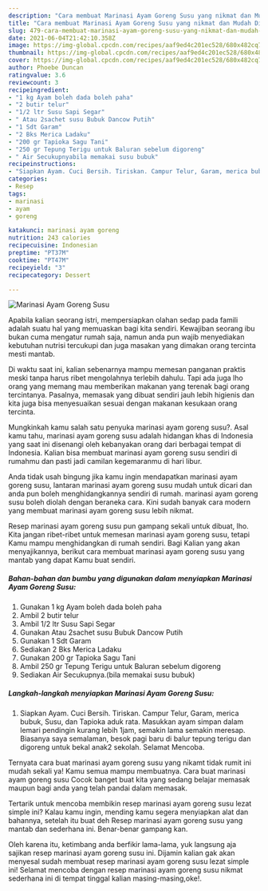 ```yaml
---
description: "Cara membuat Marinasi Ayam Goreng Susu yang nikmat dan Mudah Dibuat"
title: "Cara membuat Marinasi Ayam Goreng Susu yang nikmat dan Mudah Dibuat"
slug: 479-cara-membuat-marinasi-ayam-goreng-susu-yang-nikmat-dan-mudah-dibuat
date: 2021-06-04T21:42:10.358Z
image: https://img-global.cpcdn.com/recipes/aaf9ed4c201ec528/680x482cq70/marinasi-ayam-goreng-susu-foto-resep-utama.jpg
thumbnail: https://img-global.cpcdn.com/recipes/aaf9ed4c201ec528/680x482cq70/marinasi-ayam-goreng-susu-foto-resep-utama.jpg
cover: https://img-global.cpcdn.com/recipes/aaf9ed4c201ec528/680x482cq70/marinasi-ayam-goreng-susu-foto-resep-utama.jpg
author: Phoebe Duncan
ratingvalue: 3.6
reviewcount: 3
recipeingredient:
- "1 kg Ayam boleh dada boleh paha"
- "2 butir telur"
- "1/2 ltr Susu Sapi Segar"
- " Atau 2sachet susu Bubuk Dancow Putih"
- "1 Sdt Garam"
- "2 Bks Merica Ladaku"
- "200 gr Tapioka Sagu Tani"
- "250 gr Tepung Terigu untuk Baluran sebelum digoreng"
- " Air Secukupnyabila memakai susu bubuk"
recipeinstructions:
- "Siapkan Ayam. Cuci Bersih. Tiriskan. Campur Telur, Garam, merica bubuk, Susu, dan Tapioka aduk rata. Masukkan ayam simpan dalam lemari pendingin kurang lebih 1jam, semakin lama semakin meresap. Biasanya saya semalaman, besok pagi baru di balur tepung terigu dan digoreng untuk bekal anak2 sekolah. Selamat Mencoba."
categories:
- Resep
tags:
- marinasi
- ayam
- goreng

katakunci: marinasi ayam goreng 
nutrition: 243 calories
recipecuisine: Indonesian
preptime: "PT37M"
cooktime: "PT47M"
recipeyield: "3"
recipecategory: Dessert

---
```



![Marinasi Ayam Goreng Susu](https://img-global.cpcdn.com/recipes/aaf9ed4c201ec528/680x482cq70/marinasi-ayam-goreng-susu-foto-resep-utama.jpg)

Apabila kalian seorang istri, mempersiapkan olahan sedap pada famili adalah suatu hal yang memuaskan bagi kita sendiri. Kewajiban seorang ibu bukan cuma mengatur rumah saja, namun anda pun wajib menyediakan kebutuhan nutrisi tercukupi dan juga masakan yang dimakan orang tercinta mesti mantab.

Di waktu  saat ini, kalian sebenarnya mampu memesan panganan praktis meski tanpa harus ribet mengolahnya terlebih dahulu. Tapi ada juga lho orang yang memang mau memberikan makanan yang terenak bagi orang tercintanya. Pasalnya, memasak yang dibuat sendiri jauh lebih higienis dan kita juga bisa menyesuaikan sesuai dengan makanan kesukaan orang tercinta. 



Mungkinkah kamu salah satu penyuka marinasi ayam goreng susu?. Asal kamu tahu, marinasi ayam goreng susu adalah hidangan khas di Indonesia yang saat ini disenangi oleh kebanyakan orang dari berbagai tempat di Indonesia. Kalian bisa membuat marinasi ayam goreng susu sendiri di rumahmu dan pasti jadi camilan kegemaranmu di hari libur.

Anda tidak usah bingung jika kamu ingin mendapatkan marinasi ayam goreng susu, lantaran marinasi ayam goreng susu mudah untuk dicari dan anda pun boleh menghidangkannya sendiri di rumah. marinasi ayam goreng susu boleh diolah dengan beraneka cara. Kini sudah banyak cara modern yang membuat marinasi ayam goreng susu lebih nikmat.

Resep marinasi ayam goreng susu pun gampang sekali untuk dibuat, lho. Kita jangan ribet-ribet untuk memesan marinasi ayam goreng susu, tetapi Kamu mampu menghidangkan di rumah sendiri. Bagi Kalian yang akan menyajikannya, berikut cara membuat marinasi ayam goreng susu yang mantab yang dapat Kamu buat sendiri.

<!--inarticleads1-->

##### Bahan-bahan dan bumbu yang digunakan dalam menyiapkan Marinasi Ayam Goreng Susu:

1. Gunakan 1 kg Ayam boleh dada boleh paha
1. Ambil 2 butir telur
1. Ambil 1/2 ltr Susu Sapi Segar
1. Gunakan  Atau 2sachet susu Bubuk Dancow Putih
1. Gunakan 1 Sdt Garam
1. Sediakan 2 Bks Merica Ladaku
1. Gunakan 200 gr Tapioka Sagu Tani
1. Ambil 250 gr Tepung Terigu untuk Baluran sebelum digoreng
1. Sediakan  Air Secukupnya.(bila memakai susu bubuk)




<!--inarticleads2-->

##### Langkah-langkah menyiapkan Marinasi Ayam Goreng Susu:

1. Siapkan Ayam. Cuci Bersih. Tiriskan. Campur Telur, Garam, merica bubuk, Susu, dan Tapioka aduk rata. Masukkan ayam simpan dalam lemari pendingin kurang lebih 1jam, semakin lama semakin meresap. Biasanya saya semalaman, besok pagi baru di balur tepung terigu dan digoreng untuk bekal anak2 sekolah. Selamat Mencoba.




Ternyata cara buat marinasi ayam goreng susu yang nikamt tidak rumit ini mudah sekali ya! Kamu semua mampu membuatnya. Cara buat marinasi ayam goreng susu Cocok banget buat kita yang sedang belajar memasak maupun bagi anda yang telah pandai dalam memasak.

Tertarik untuk mencoba membikin resep marinasi ayam goreng susu lezat simple ini? Kalau kamu ingin, mending kamu segera menyiapkan alat dan bahannya, setelah itu buat deh Resep marinasi ayam goreng susu yang mantab dan sederhana ini. Benar-benar gampang kan. 

Oleh karena itu, ketimbang anda berfikir lama-lama, yuk langsung aja sajikan resep marinasi ayam goreng susu ini. Dijamin kalian gak akan menyesal sudah membuat resep marinasi ayam goreng susu lezat simple ini! Selamat mencoba dengan resep marinasi ayam goreng susu nikmat sederhana ini di tempat tinggal kalian masing-masing,oke!.

